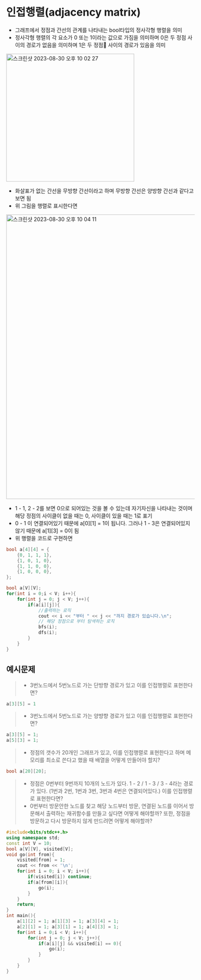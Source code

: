 # 인접행렬(adjacency matrix)
- 그래프에서 정점과 간선의 관계를 나타내는 bool타입의 정사각형 행렬을 의미
- 정사각형 행렬의 각 요소가 0 또는 1이라는 값으로 가짐을 의미하며 0은 두 정점 사이의 경로가 없음을 의미하며 1은 두 정점 사이의 경로가 있음을 의미
<img width="342" alt="스크린샷 2023-08-30 오후 10 02 27" src="https://github.com/ajhwan/Algorithm_study/assets/129160008/d893bcaa-1a07-4e0d-9252-355c7ebee617">

- 화살표가 없는 간선을 무방향 간선이라고 하며 무방향 간선은 양방향 간선과 같다고 보면 됨
- 위 그림을 행렬로 표시한다면
<img width="761" alt="스크린샷 2023-08-30 오후 10 04 11" src="https://github.com/ajhwan/Algorithm_study/assets/129160008/f19f6f38-04ee-417c-9a24-01eff1e02f9e">

- 1 - 1, 2 - 2를 보면 0으로 되어있는 것을 볼 수 있는데 자기자신을 나타내는 것이며 해당 정점의 사이클이 없을 때는 0, 사이클이 있을 때는 1로 표기
- 0 - 1 이 연결되어있기 때문에 a[0][1] = 1이 됩니다. 그러나 1 - 3은 연결되어있지 않기 때문에 a[1][3] = 0이 됨
- 위 행렬을 코드로 구현하면
```cpp
bool a[4][4] = {
    {0, 1, 1, 1},
    {1, 0, 1, 0},
    {1, 1, 0, 0},
    {1, 0, 0, 0},
};

bool a[V][V];
for(int i = 0;i < V; i++){
    for(int j = 0; j < V; j++){
        if(a[i][j]){
            //출력하는 로직
            cout << i << "부터 " << j << "까지 경로가 있습니다.\n";
            // 해당 정점으로 부터 탐색하는 로직
            bfs(i);
            dfs(i);
        }
    }
}
```

## 예시문제
> - 3번노드에서 5번노드로 가는 단방향 경로가 있고 이를 인접행렬로 표현한다면?
```cpp
a[3][5] = 1
```
> - 3번노드에서 5번노드로 가는 양뱡향 경로가 있고 이를 인접행렬로 표현한다면?
```cpp
a[3][5] = 1;
a[5][3] = 1;
```
> - 정점의 갯수가 20개인 그래프가 있고, 이를 인접행렬로 표현한다고 하며 메모리를 최소로 쓴다고 했을 때 배열을 어떻게 만들어야 할지?
```cpp
bool a[20][20];
```
> - 정점은 0번부터 9번까지 10개의 노드가 있다. 1 - 2 / 1 - 3 / 3 - 4라는 경로가 있다. (1번과 2번, 1번과 3번, 3번과 4번은 연결되어있다.) 이를 인접행렬로 표현한다면? 
> - 0번부터 방문안한 노드를 찾고 해당 노드부터 방문, 연결된 노드를 이어서 방문해서 출력하는 재귀함수를 만들고 싶다면 어떻게 해야할까? 또한, 정점을 방문하고 다시 방문하지 않게 만드려면 어떻게 해야할까? 
```cpp
#include<bits/stdc++.h>
using namespace std; 
const int V = 10;
bool a[V][V], visited[V];
void go(int from){ 
	visited[from] = 1; 
	cout << from << '\n';
	for(int i = 0; i < V; i++){
		if(visited[i]) continue;
		if(a[from][i]){ 
			go(i);
		}
	}
	return;
}
int main(){
	a[1][2] = 1; a[1][3] = 1; a[3][4] = 1;
	a[2][1] = 1; a[3][1] = 1; a[4][3] = 1;
	for(int i = 0;i < V; i++){
		for(int j = 0; j < V; j++){
			if(a[i][j] && visited[i] == 0){
				go(i); 
			}
		}
	} 
}
```



